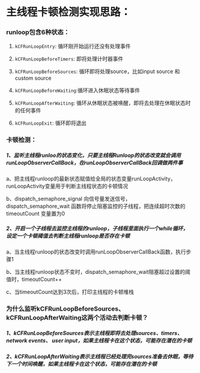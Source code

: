 #  主线程卡顿检测实现思路：



### runloop包含6种状态：

1. `kCFRunLoopEntry`: 循环刚开始运行还没有处理事件

2. `kCFRunLoopBeforeTimers`: 即将处理计时器事件

3. `kCFRunLoopBeforeSources`: 循环即将处理source，比如input source 和 custom source

4. `kCFRunLoopBeforeWaiting`:循环进入休眠状态等待事件

5. `kCFRunLoopAfterWaiting`: 循环从休眠状态被唤醒，即将去处理在休眠状态时的任何事件

6. `kCFRunLoopExit`: 循环即将退出

   

### 卡顿检测：

##### 1、监听主线程runloo的状态变化，只要主线程Runloop的状态改变就会调用 runLoopObserverCallBack，在runLoopObserverCallBack回调做两件事

a、把主线程runloop的最新状态赋值给全局的状态变量runLoopActivity，runLoopActivity变量用于判断主线程状态的卡顿情况

b、dispatch_semaphore_signal 向信号量发送信号，dispatch_semaphore_wait 函数将停止阻塞监控的子线程，把连续超时次数的 timeoutCount 变量置为0



##### 2、开启一个子线程去监控主线程的runloop，子线程里面执行一个while循环，设定一个卡顿阈值去判断主线程runloop是否存在卡顿

a、当主线程runloop的状态改变时调用runLoopObserverCallBack函数，执行步骤1

b、当主线程runloop状态不变时，dispatch_semaphore_wait阻塞超过设置的阈值时，timeoutCount++

c、当timeoutCount达到3次后，打印主线程的卡顿堆栈





### 为什么监听kCFRunLoopBeforeSources、kCFRunLoopAfterWaiting这两个活动去判断卡顿？

##### 1、kCFRunLoopBeforeSources表示主线程即将去处理sources、timers、network events、 user input，如果主线程卡在这个状态，可能存在潜在的卡顿

#####  2、kCFRunLoopAfterWaiting表示主线程已经处理完sources准备去休眠，等待下一个时间唤醒，如果主线程卡在这个状态，可能存在潜在的卡顿



